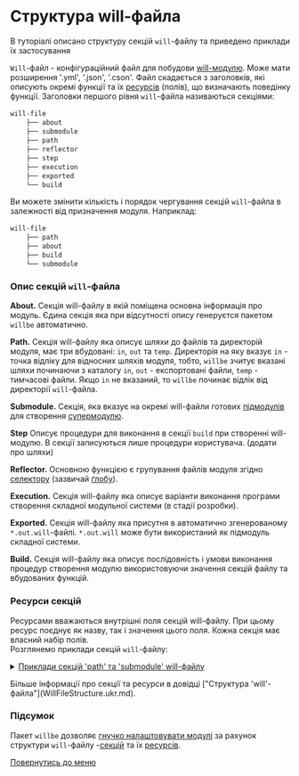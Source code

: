 # Структура will-файла

В туторіалі описано структуру секцій `will`-файлу та приведено приклади їх застосування

`Will`-файл - конфігураційний файл для побудови [will-модулю](Concepts.ukr.md#module). Може мати розширення '.yml', '.json', '.cson'. <a name="structure"></a>  Файл скадається з заголовків, які описують окремі функції та їх [ресурсів](Concepts.ukr.md#resource) (полів), що визначають поведінку функції. Заголовки першого рівня `will`-файла називаються секціями:  
```
will-file
    ├── about
    ├── submodule
    ├── path
    ├── reflector
    ├── step
    ├── execution
    ├── exported
    └── build

```
Ви можете змінити кількість і порядок чергування секцій `will`-файла в залежності від призначення модуля. Наприклад:
```
will-file
    ├── path
    ├── about
    ├── build
    └── submodule

```

### <a name="sections"></a> Опис секцій `will`-файла
<a name="about"></a> **About.** Секція will-файлу в якій поміщена основна інформація про модуль. Єдина секція яка при відсутності опису генеруєтся пакетом `willbe` автоматично.      

<a name="path"></a> **Path.** Секція will-файлу яка описує шляхи до файлів та директорій модуля, має три вбудовані: `in`, `out` та `temp`. Директорія на яку вказує `in` - точка відліку для відносних шляхів модуля, тобто,  `willbe` зчитує вказані шляхи починаючи з каталогу `in`, `out` - експортовані файли, `temp` - тимчасові файли. Якщо `in` не вказаний, то `willbe` починає відлік від директорії `will`-файла.   

<a name="submodule"></a> **Submodule.** Секція, яка вказує на окремі will-файли готових [підмодулів](Concepts.ukr.md#submodule) для створення [супермодулю](Concepts.ukr.md#supermodule).  

<a name="step"></a> **Step** Описує процедури для виконання в секції `build` при створенні will-модулю. В секції записуються лише процедури користувача. (додати про шляхи)  

<a name="reflector"></a> **Reflector.** Основною функцією є групування файлів модуля згідно [селектору](Concepts.ukr.md#selector) (зазвичай [ґлобу](Concepts.ukr.md#selector-with-glob)).   

<a name="execution"></a> **Execution.** Секція will-файлу яка описує варіанти виконання програми створення складної модульної системи (в стадії розробки).

<a name="exported"></a> **Exported.** Секція will-файлу яка присутня в автоматично згенерованому `*.out.will`-файлі. `*.out.will` може бути використаний як підмодуль складної системи.  

<a name="build"></a> **Build.** Секція will-файлу яка описує послідовність і умови виконання процедур створення модулю використовуючи значення секцій файлу та вбудованих функцій.  

### <a name="resources"></a> Ресурси секцій  
<a name="resource"></a> Ресурсами вважаються внутрішні поля секцій will-файлу. При цьому ресурс поєднує як назву, так і значення цього поля. Кожна секція має власний набір полів.   
Розглянемо приклади секцій `will`-файлу:
<details>
  <summary><u> Приклади секцій 'path' та 'submodule' will-файлу</u></summary>

![path.section.ukr](./Images/path.section.ukr.png)

<p> </p>

![submodule.section.ukr](./Images/submodule.section.ukr.png)

</details>

<p></p>
Більше інформації про секції та ресурси в довідці ["Структура 'will'-файла"](WillFileStructure.ukr.md).

### Підсумок
Пакет `willbe` дозволяє [гнучко налаштовувати модулі](#structure) за рахунок структури `will`-файлу -[секцій](#sections) та їх [ресурсів](#resources).

[Повернутись до меню](Topics.ukr.md)
